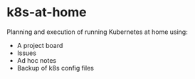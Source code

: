 # k8s-at-home

Planning and execution of running Kubernetes at home using:

- A project board
- Issues
- Ad hoc notes
- Backup of k8s config files
